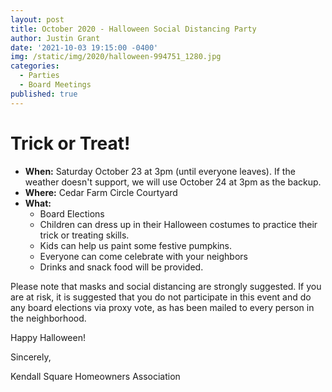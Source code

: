 ```yaml
---
layout: post
title: October 2020 - Halloween Social Distancing Party
author: Justin Grant
date: '2021-10-03 19:15:00 -0400'
img: /static/img/2020/halloween-994751_1280.jpg
categories:
  - Parties
  - Board Meetings
published: true
---
```


# Trick or Treat!

* **When:** Saturday October 23 at 3pm (until everyone leaves).  If the weather doesn't 
support, we will use October 24 at 3pm as the backup.
* **Where:** Cedar Farm Circle Courtyard
* **What:**
  * Board Elections
  * Children can dress up in their Halloween costumes to practice their trick or treating skills. 
  * Kids can help us paint some festive pumpkins.
  * Everyone can come celebrate with your neighbors
  * Drinks and snack food will be provided.

Please note that masks and social distancing are strongly suggested.  If you are at risk, it is suggested that
you do not participate in this event and do any board elections via proxy vote, as has been mailed to every
person in the neighborhood.

Happy Halloween!

Sincerely, 

Kendall Square Homeowners Association

